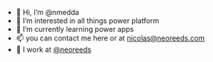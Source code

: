 - 👋 Hi, I’m @nmedda
- 👀 I’m interested in all things power platform
- 🌱 I’m currently learning power apps
- 📫 you can contact me here or at nicolas@neoreeds.com
- 💼 I work at [@neoreeds](https://github.com/neoreeds)

<!---
nmedda/nmedda is a ✨ special ✨ repository because its `README.md` (this file) appears on your GitHub profile.
You can click the Preview link to take a look at your changes.
--->
